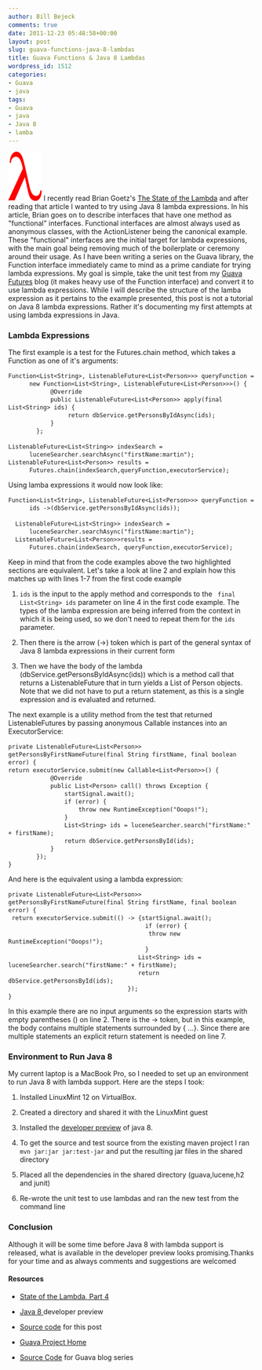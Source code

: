 ```yaml
---
author: Bill Bejeck
comments: true
date: 2011-12-23 05:48:58+00:00
layout: post
slug: guava-functions-java-8-lambdas
title: Guava Functions & Java 8 Lambdas
wordpress_id: 1512
categories:
- Guava
- java
tags:
- Guava
- java
- Java 8
- lamba
---
```


<img class="left" src="../assets/images/red-lambda.png" /> I recently read Brian Goetz's [The State of the Lambda](http://cr.openjdk.java.net/~briangoetz/lambda/lambda-state-4.html) and after reading that article I wanted to try using Java 8 lambda expressions.  In his article, Brian goes on to describe interfaces that have one method as "functional" interfaces. Functional interfaces are almost always used as anonymous classes, with the ActionListener being the canonical example.  These "functional" interfaces are the initial target for lambda expressions, with the main goal being removing much of the boilerplate or ceremony around their usage.  As I have been writing a series on the Guava library, the Function interface immediately came to mind as a prime candiate for trying lambda expressions.  My goal is simple, take the unit test from my [Guava Futures]()  blog (it makes heavy use of the Function interface) and convert it to use lambda expressions.  While I will describe the structure of the lamba expression as it pertains to the example presented, this post is not a tutorial on Java 8 lambda expressions.  Rather it's documenting my first attempts at using lambda expressions in Java.
<!--more-->


### Lambda Expressions


The first example is a test for the Futures.chain method, which takes a Function as one of it's arguments:

    
    
    Function<List<String>, ListenableFuture<List<Person>>> queryFunction =
          new Function<List<String>, ListenableFuture<List<Person>>>() {
                @Override
                public ListenableFuture<List<Person>> apply(final List<String> ids) {
                     return dbService.getPersonsByIdAsync(ids);
                }
            };
    
    ListenableFuture<List<String>> indexSearch = 
          luceneSearcher.searchAsync("firstName:martin");
    ListenableFuture<List<Person>> results = 
          Futures.chain(indexSearch,queryFunction,executorService);
    


Using lamba expressions it would now look like:

    
    
    Function<List<String>, ListenableFuture<List<Person>>> queryFunction =
          ids ->(dbService.getPersonsByIdAsync(ids));
    
      ListenableFuture<List<String>> indexSearch = 
          luceneSearcher.searchAsync("firstName:martin");
      ListenableFuture<List<Person>>results = 
          Futures.chain(indexSearch, queryFunction,executorService);
    


Keep in mind that from the code examples above the two highlighted sections are equivalent.  Let's take a look at line 2 and explain how this matches up with lines 1-7 from the first code example




  1. `ids` is the input to the apply method and corresponds to the ` final List<String> ids` parameter on line 4 in the first code example.  The types of the lamba expression are being inferred from the context in which it is being used, so we don't need to repeat them for the `ids` parameter.


  2. Then there is the arrow (->) token which is part of the general syntax of Java 8 lambda expressions in their current form


  3. Then we have the body of the lambda (dbService.getPersonsByIdAsync(ids)) which is a method call that returns a ListenableFuture that in turn yields a List of Person objects.  Note that we did not have to put a return statement, as this is a single expression and is evaluated and returned.


The next example is a utility method from the test that returned ListenableFutures by passing anonymous Callable instances into an ExecutorService:

    
    
    private ListenableFuture<List<Person>> getPersonsByFirstNameFuture(final String firstName, final boolean error) {
    return executorService.submit(new Callable<List<Person>>() {
                @Override
                public List<Person> call() throws Exception {
                    startSignal.await();
                    if (error) {
                        throw new RuntimeException("Ooops!");
                    }
                    List<String> ids = luceneSearcher.search("firstName:" + firstName);
                    return dbService.getPersonsById(ids);
                }
            });
    }
    


And here is the equivalent using a lambda expression:

    
    
    private ListenableFuture<List<Person>> getPersonsByFirstNameFuture(final String firstName, final boolean error) {
     return executorService.submit(() -> {startSignal.await();
                                           if (error) {
                                            throw new RuntimeException("Ooops!");
                                           }
                                         List<String> ids = luceneSearcher.search("firstName:" + firstName);
                                         return dbService.getPersonsById(ids);
                                      });
    }
    


In this example there are no input arguments so the expression starts with empty parentheses () on line 2.  There is the -> token, but in this example, the body contains multiple statements surrounded by { ...}.  Since there are multiple statements an explicit return statement is needed on line 7.


### Environment to Run Java 8


My current laptop is a MacBook Pro, so I needed to set up an environment to run Java 8 with lambda support.  Here are the steps I took: 




  1. Installed LinuxMint 12 on VirtualBox.


  2. Created a directory and shared it with the LinuxMint guest


  3. Installed the [developer preview](http://jdk8.java.net/lambda/) of java 8.


  4. To get the source and test source from the existing maven project I ran `mvn jar:jar jar:test-jar` and put the resulting jar files in the shared directory


  5. Placed all the dependencies in the shared directory (guava,lucene,h2 and junit)


  6. Re-wrote the unit test to use lambdas and ran the new test from the command line




### Conclusion


Although it will be some time before Java 8 with lambda support is released, what is available in the developer preview looks promising.Thanks for your time and as always comments and suggestions are welcomed


#### Resources






  * [State of the Lambda, Part 4](http://cr.openjdk.java.net/~briangoetz/lambda/lambda-state-4.html)


  * [Java 8 ](http://jdk8.java.net/lambda/)developer preview


  * [Source code](https://gist.github.com/1513247) for this post


  * [Guava Project Home](http://code.google.com/p/guava-libraries/)


  * [Source Code](https://github.com/bbejeck/guava-blog) for Guava blog series
